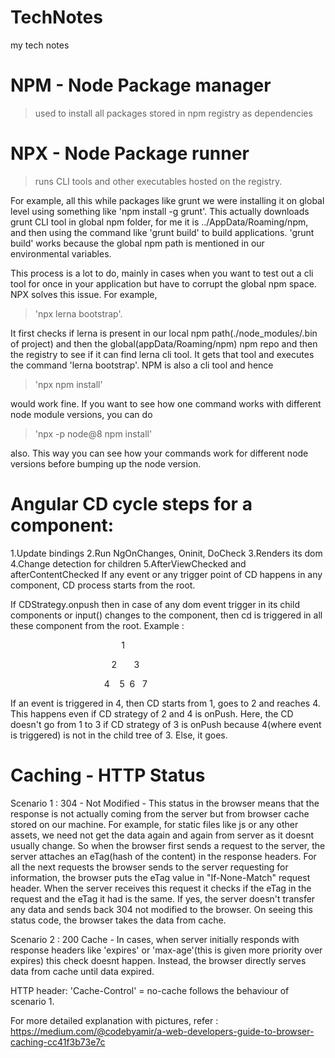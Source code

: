 # TechNotes
my tech notes


# NPM - Node Package manager
> used to install all packages stored in npm registry as dependencies

# NPX - Node Package runner
 > runs CLI tools and other executables hosted on the registry. 
 
For example, all this while packages like grunt we were installing it on global level using something like 'npm install -g grunt'. This actually downloads grunt CLI tool in global npm folder, for me it is ../AppData/Roaming/npm,  and then using the command like 'grunt build' to build applications. 'grunt build' works because the global npm path is mentioned in our environmental variables.

This process is a lot to do, mainly in cases when you want to test out a cli tool for once in your application but have to corrupt the global npm space. NPX solves this issue.  For example,
>'npx lerna bootstrap'.

It first checks if lerna is present in our local npm path(./node_modules/.bin of project) and then the global(appData/Roaming/npm) npm repo and then the registry to see if it can find lerna cli tool. It gets that tool and executes the command 'lerna bootstrap'. 
NPM is also a cli tool and hence 
>'npx npm install'

would work fine. If you want to see how one command works with different node module versions, you can do 
>'npx -p node@8 npm install'

also. This way you can see how your commands work for different node versions before bumping up the node version.


# Angular CD cycle steps for a component:

1.Update bindings
2.Run NgOnChanges, Oninit, DoCheck
3.Renders its dom
4.Change detection for children
5.AfterViewChecked and afterContentChecked
If any event or any trigger point of CD happens in any component, CD process starts from the root. 

If CDStrategy.onpush then in case of any dom event trigger in its child components or input() changes to the component, then cd is triggered in all these component from the root. Example :

                                             1

                                         2       3

                                      4    5  6   7

If an event is triggered in 4, then CD starts from 1, goes to 2 and reaches 4. This happens even if CD strategy of 2 and 4 is onPush. Here, the CD doesn't go from 1 to 3 if CD strategy of 3 is onPush because 4(where event is triggered) is not in the child tree of 3. Else, it goes. 

# Caching - HTTP Status

Scenario 1 : 304 - Not Modified - This status in the browser means that the response is not actually coming from the server but from browser cache stored on our machine. 
For example, for static files like js or any other assets, we need not get the data again and again from server as it doesnt usually change. So when the browser first sends a request to the server, the server attaches an eTag(hash of the content) in the response headers. For all the next requests the browser sends to the server requesting for information, the browser puts the eTag value in "If-None-Match" request header. When the server receives this request it checks if the eTag in the request and the eTag it had is the same. If yes, the server doesn't transfer any data and sends back 304 not modified to the browser. On seeing this status code, the browser takes the data from cache. 

Scenario 2 : 200 Cache - In cases, when server initially responds with response headers like 'expires' or 'max-age'(this is given more priority over expires) this check doesnt happen. Instead, the browser directly serves data from cache until data expired.

HTTP header: 'Cache-Control' = no-cache follows the behaviour of scenario 1.

For more detailed explanation with pictures, refer :
https://medium.com/@codebyamir/a-web-developers-guide-to-browser-caching-cc41f3b73e7c
